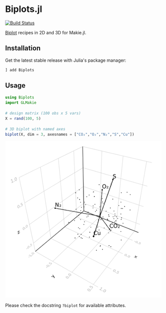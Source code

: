 # Biplots.jl

[![Build Status](https://github.com/juliohm/Biplots.jl/workflows/CI/badge.svg)](https://github.com/juliohm/Biplots.jl/actions)

[Biplot](https://en.wikipedia.org/wiki/Biplot) recipes in 2D and 3D for Makie.jl.

## Installation

Get the latest stable release with Julia's package manager:

```julia
] add Biplots
```

## Usage

```julia
using Biplots
import GLMakie

# design matrix (100 obs x 5 vars)
X = rand(100, 5)

# 3D biplot with named axes
biplot(X, dim = 3, axesnames = ["CO₂","O₂","N₂","S","Cu"])
```

![biplot](docs/biplot.png)

Please check the docstring `?biplot` for available attributes.
